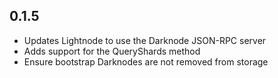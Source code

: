 ## 0.1.5

- Updates Lightnode to use the Darknode JSON-RPC server
- Adds support for the QueryShards method
- Ensure bootstrap Darknodes are not removed from storage
